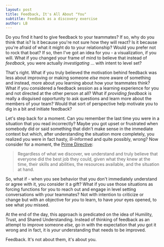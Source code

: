 ```yaml
---
layout: post
title: Feedback, It's All About "You"
subtitle: Feedback as a discovery exercise
author: LB
---
```


Do you find it hard to give feedback to your teammates? If so, why do you think that is? Is it because you're not sure how they will react? Is it because you're afraid of what it might do to your relationship? Would you prefer not to rock that boat? If so, then I've got an idea for you - a visualization, if you will. What if you changed your frame of mind to believe that instead of _feedback,_ you were actually _investigating_ ... with intent to level set?

That's right. What if you truly believed the motivation behind feedback was less about improving or making someone _else_ more aware of something and instead, more about _you_ learning about how your teammates think? What if you considered a feedback session as a learning experience for you and not directed at the other person at all? What if _providing feedback_ is really a disguised opportunity to ask questions and learn more about the members of your team? Would that sort of perspective help motivate you to dig in a bit and initiate feedback?

Let's step back for a moment. Can you remember the last time you were in a situation that you read incorrectly? Maybe you got upset or frustrated when somebody did or said something that didn't make sense in the immediate context but which, after understanding the situation more completely, you realized you were in fact hasty, ill-informed and quite possibly, wrong? Now consider for a moment, the [Prime Directive](https://retrospectivewiki.org/index.php?title=The_Prime_Directive):

> Regardless of what we discover, we understand and truly believe that everyone did the best job they could, given what they knew at the time, their skills and abilities, the resources available, and the situation at hand.

So, what if - when you see behavior that you don't immediately understand or agree with it, you consider it a gift? What if you use those situations as forcing functions for you to reach out and engage in level setting conversations with your teammates? Not with intention to criticize or change but with an objective for _you_ to learn, to have _your_ eyes opened, to see what _you_ missed.

At the end of the day, this approach is predicated on the idea of Humility, Trust, and Shared Understanding. Instead of thinking of feedback as an attempt to improve someone _else,_ go in with the expectation that _you_ got it wrong and in fact, it is _your_ understanding that needs to be improved.

Feedback. It's not about them, it's about you.
